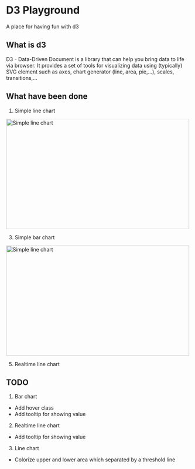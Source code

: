 # D3 Playground

A place for having fun with d3

## What is d3

D3 - Data-Driven Document is a library that can help you bring data to life via browser. It provides a set of tools for visualizing data using (typically) SVG element such as axes, chart generator (line, area, pie,...), scales, transitions,...

## What have been done

1. Simple line chart

<img src="https://firebasestorage.googleapis.com/v0/b/d3-playground-a2874.appspot.com/o/simple_line_chart_with_label.png?alt=media" alt="Simple line chart" width="500" height="300" />

3. Simple bar chart

<img src="https://firebasestorage.googleapis.com/v0/b/d3-playground-a2874.appspot.com/o/bar_chart_min.png?alt=media" alt="Simple line chart" width="500" height="300" />

5. Realtime line chart

## TODO

1. Bar chart
  - Add hover class
  - Add tooltip for showing value

2. Realtime line chart
  - Add tooltip for showing value

3. Line chart
  - Colorize upper and lower area which separated by a threshold line
